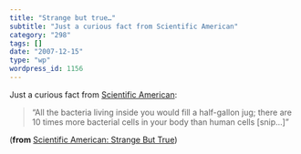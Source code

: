```yaml
---
title: "Strange but true…"
subtitle: "Just a curious fact from Scientific American"
category: "298"
tags: []
date: "2007-12-15"
type: "wp"
wordpress_id: 1156
---
```

Just a curious fact from [Scientific American](http://www.sciam.com/article.cfm?id=strange-but-true-humans-carry-more-bacterial-cells-than-human-ones):
> “All the bacteria living inside you would fill a half-gallon jug; there are 10 times more bacterial cells in your body than human cells [snip…]”

(**from** [Scientific American: Strange But True](http://www.sciam.com/article.cfm?id=strange-but-true-humans-carry-more-bacterial-cells-than-human-ones))